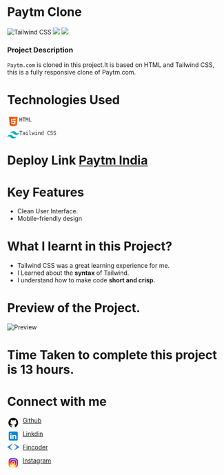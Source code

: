 # Paytm Clone

![Tailwind CSS](https://img.shields.io/badge/Tailwind-CSS-%234FC3F7) ![](https://img.shields.io/badge/HTML-5-%23FF7043) ![](https://img.shields.io/badge/Responsive-Design-%23B2EBF2)

 

### Project Description
`Paytm.com` is cloned in this project.It is based on HTML and Tailwind CSS, this is a fully responsive clone of Paytm.com.

 

# Technologies Used


<img align="left" alt="HTML5" src="./assets/icons8-html-5-28.png" /> `HTML` 

<img align="left" alt="Tailwind CSS" src="./assets/icons8-tailwind-css-28.png"> `Tailwind CSS`

 # Deploy Link [Paytm India](https://paytmindia.netlify.app/)

# Key Features
- Clean User Interface.
- Mobile-friendly design

 

# What I learnt in this Project?

- Tailwind CSS was a great learning experience for me.
- I Learned about the **syntax** of Tailwind.
- I understand how to make code **short and crisp.**

 

# Preview of the Project.
![Preview](./assets/preview.png)

 

# Time Taken to complete this project is 13 hours.

 

# Connect with me
<img align="left" alt="Github" src="./assets/icons8-github-28.png">&nbsp; [Github](https://github.com/Piyushb790)

<img align="left" alt="Github" src="./assets/icons8-linkedin-28.png"> &nbsp; [Linkdin](https://www.linkedin.com/in/piyush-bhattit06/)

<img align="left" alt="Github" width="28px" src="./assets/findcoder.svg"> &nbsp; [Fincoder](https://www.findcoder.io/u/piyushbhatt)

<img align="left" alt="Github"  src="./assets/icons8-instagram-28.png"> &nbsp; [Instagram](https://www.instagram.com/piyush_11_11/)


